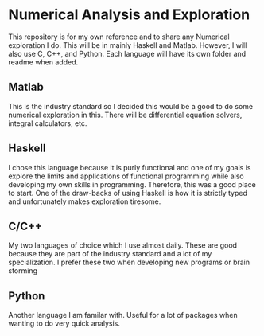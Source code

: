 # Numerical Analysis and Exploration

This repository is for my own reference and to share any Numerical exploration I do. This will be in mainly Haskell and Matlab. However, I will also use C, C++, and Python. Each language will have its own folder and readme when added.

## Matlab
This is the industry standard so I decided this would be a good to do some numerical exploration in this.
There will be differential equation solvers, integral calculators, etc.

## Haskell
I chose this language because it is purly functional and one of my goals is explore the limits and applications of functional programming while also developing my own skills in programming. 
Therefore, this was a good place to start. 
One of the draw-backs of using Haskell is how it is strictly typed and unfortunately makes exploration tiresome.

## C/C++
My two languages of choice which I use almost daily. These are good because they are part of the industry standard and a lot of my specialization. 
I prefer these two when developing new programs or brain storming

## Python
Another language I am familar with. Useful for a lot of packages when wanting to do very quick analysis.
